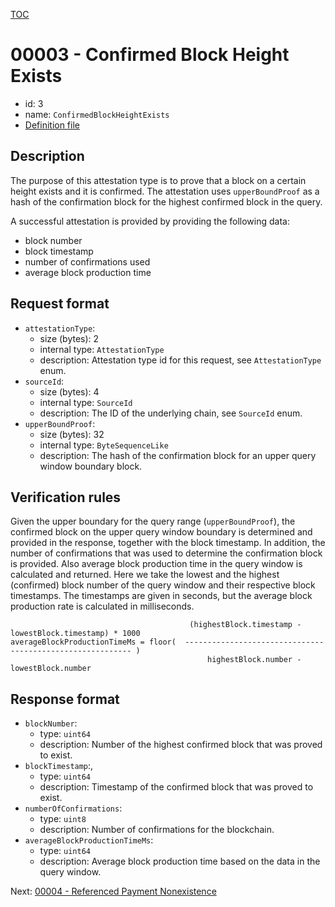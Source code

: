 [TOC](../README.md)

# 00003 - Confirmed Block Height Exists

- id: 3
- name: `ConfirmedBlockHeightExists`  
- [Definition file](../../lib/verification/attestation-types/t-00003-confirmed-block-height-exists.ts)

## Description

The purpose of this attestation type is to prove that a block on a certain height exists and it is confirmed. 
The attestation uses `upperBoundProof` as a hash of the confirmation block for the highest confirmed block in the query.

A successful attestation is provided by providing the following data:
- block number
- block timestamp
- number of confirmations used
- average block production time
## Request format

- `attestationType`:
  - size (bytes): 2
  - internal type: `AttestationType`  
  - description: Attestation type id for this request, see `AttestationType` enum.
- `sourceId`:
  - size (bytes): 4
  - internal type: `SourceId`
  - description: The ID of the underlying chain, see `SourceId` enum.
- `upperBoundProof`:
  - size (bytes): 32
  - internal type: `ByteSequenceLike`
  - description: The hash of the confirmation block for an upper query window boundary block.

## Verification rules

Given the upper boundary for the query range (`upperBoundProof`), the confirmed block on the upper query window boundary is determined and provided in the response, together with the block timestamp. In addition, the number of confirmations that was used to determine the confirmation block is provided. Also average block production time in the query window is calculated and returned. Here we take the lowest and the highest (confirmed) block number of the query window and their respective block timestamps. The timestamps are given in seconds, but the average block production rate is calculated in milliseconds.
```
                                        (highestBlock.timestamp - lowestBlock.timestamp) * 1000
averageBlockProductionTimeMs = floor(  ---------------------------------------------------------- )
                                            highestBlock.number - lowestBlock.number
```

## Response format

- `blockNumber`:
  - type: `uint64`
  - description: Number of the highest confirmed block that was proved to exist.
- `blockTimestamp`:,
  - type: `uint64`
  - description: Timestamp of the confirmed block that was proved to exist.
- `numberOfConfirmations`:
  - type: `uint8`
  - description: Number of confirmations for the blockchain.
- `averageBlockProductionTimeMs`:
  - type: `uint64`
  - description: Average block production time based on the data in the query window.

Next: [00004 - Referenced Payment Nonexistence](./00004-referenced-payment-nonexistence.md)
